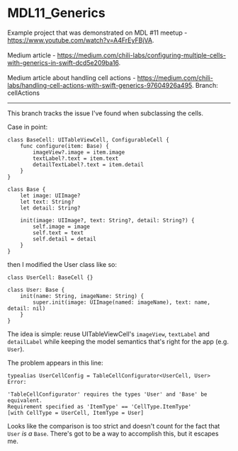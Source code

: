 # MDL11_Generics
Example project that was demonstrated on MDL #11 meetup - https://www.youtube.com/watch?v=A4FrEyFBjVA. 
<br /><br />
Medium article - https://medium.com/chili-labs/configuring-multiple-cells-with-generics-in-swift-dcd5e209ba16.
<br /><br />
Medium article about handling cell actions - https://medium.com/chili-labs/handling-cell-actions-with-swift-generics-97604926a495. Branch: cellActions

------

This branch tracks the issue I've found when subclassing the cells.

Case in point:

	class BaseCell: UITableViewCell, ConfigurableCell {
		func configure(item: Base) {
			imageView?.image = item.image
			textLabel?.text = item.text
			detailTextLabel?.text = item.detail
		}
	}

	class Base {
		let image: UIImage?
		let text: String?
		let detail: String?

		init(image: UIImage?, text: String?, detail: String?) {
			self.image = image
			self.text = text
			self.detail = detail
		}
	}
	
then I modified the User class like so:

	class UserCell: BaseCell {}

	class User: Base {
		init(name: String, imageName: String) {
			super.init(image: UIImage(named: imageName), text: name, detail: nil)
		}
	}
	
The idea is simple: reuse UITableViewCell's `imageView`, `textLabel` and `detailLabel` while keeping the model semantics that's right for the app (e.g. `User`).

The problem appears in this line:

	typealias UserCellConfig = TableCellConfigurator<UserCell, User>
	Error:

	'TableCellConfigurator' requires the types 'User' and 'Base' be equivalent.
	Requirement specified as 'ItemType' == 'CellType.ItemType'
	[with CellType = UserCell, ItemType = User]

Looks like the comparison is too strict and doesn't count for the fact that `User` _is a_ `Base`. There's got to be a way to accomplish this, but it escapes me.
